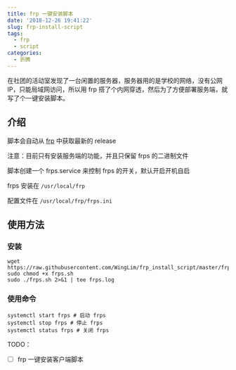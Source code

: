 ```yaml
---
title: frp 一键安装脚本
date: '2018-12-26 19:41:22'
slug: frp-install-script
tags:
  - frp
  - script
categories:
  - 折腾
---
```


 在社团的活动室发现了一台闲置的服务器，服务器用的是学校的网络，没有公网IP，只能局域网访问，所以用 frp 搭了个内网穿透，然后为了方便部署服务端，就写了个一键安装脚本。

<!--more-->



## 介绍

脚本会自动从 [frp](https://github.com/fatedier/frp) 中获取最新的 release 

注意：目前只有安装服务端的功能，并且只保留 frps 的二进制文件

脚本创建一个 frps.service 来控制 frps 的开关，默认开启开机自启

frps 安装在 ` /usr/local/frp `

配置文件在 ` /usr/local/frp/frps.ini `



## 使用方法

### 安装

```shell
wget https://raw.githubusercontent.com/WingLim/frp_install_script/master/frps.sh
sudo chmod +x frps.sh
sudo ./frps.sh 2>&1 | tee frps.log
```



### 使用命令

```shell
systemctl start frps # 启动 frps
systemctl stop frps # 停止 frps
systemctl status frps # 关闭 frps
```



TODO：

- [ ] frp 一键安装客户端脚本